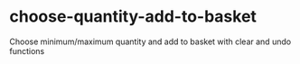 # choose-quantity-add-to-basket
Choose minimum/maximum quantity and add to basket with clear and undo functions
